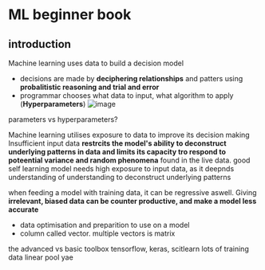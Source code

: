 # ML beginner book
## introduction
Machine learning uses data to build a decision model
- decisions are made by **deciphering relationships** and patters using **probalitistic reasoning and trial and error**
- programmar chooses what data to input, what algorithm to apply (**Hyperparameters**)
![image](https://github.com/Swiftal13/Machine-Learning/assets/76588047/39d4869a-4819-4e9f-9144-9eda64dbb426)

parameters vs hyperparameters?

Machine learning utilises exposure to data to improve its decision making
Insufficient input data **restrcits the model's ability to deconstruct underlying patterns in data and limits its capacity tro respond to poteential variance and random phenomena** found in the live data.
good self learning model needs high exposure to input data, as it deepnds understanding of understanding to deconstruct underlying patterns

when feeding a model with training data, it can be regressive aswell. Giving **irrelevant, biased data can be counter productive, and make a model less accurate**

- data optimisation and preparition to use on a model
- column called vector. multiple vectors is matrix

the advanced vs basic toolbox
tensorflow, keras, scitlearn
lots of training data
linear pool
yae
